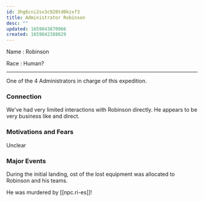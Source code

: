 ```yaml
---
id: 3hg6cni2sx3c920td0kzxf3
title: Administrator Robinson
desc: ""
updated: 1659843870966
created: 1659842388829
---
```


Name
: Robinson

Race
: Human?

---

One of the 4 Administrators in charge of this expedition.

### Connection

We've had very limited interactions with Robinson directly. He appears to be very business like and direct.

### Motivations and Fears

Unclear

### Major Events

During the initial landing, ost of the lost equipment was allocated to Robinson and his teams.

He was murdered by [[npc.ri-es]]!
